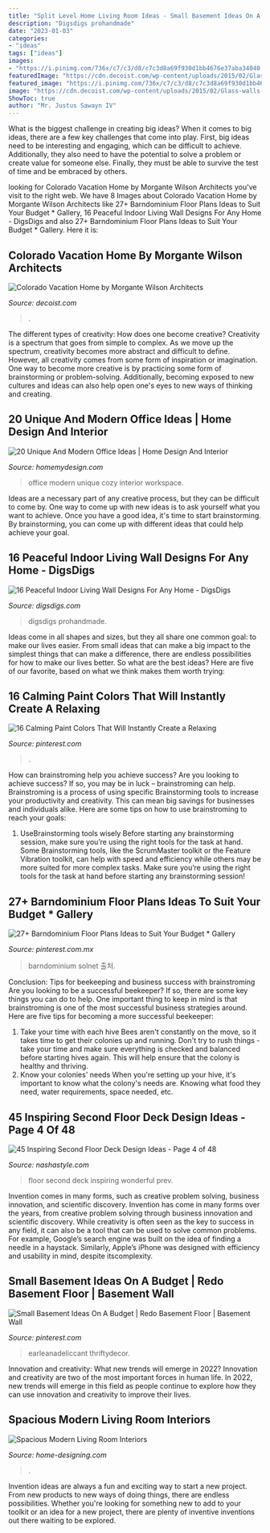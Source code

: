 ```yaml
---
title: "Split Level Home Living Room Ideas - Small Basement Ideas On A Budget"
description: "Digsdigs prohandmade"
date: "2023-01-03"
categories:
- "ideas"
tags: ["ideas"]
images:
- "https://i.pinimg.com/736x/c7/c3/d8/c7c3d8a69f930d1bb4676e37aba34040.jpg"
featuredImage: "https://cdn.decoist.com/wp-content/uploads/2015/02/Glass-walls-open-up-the-living-room-to-the-view-outside.jpg"
featured_image: "https://i.pinimg.com/736x/c7/c3/d8/c7c3d8a69f930d1bb4676e37aba34040.jpg"
image: "https://cdn.decoist.com/wp-content/uploads/2015/02/Glass-walls-open-up-the-living-room-to-the-view-outside.jpg"
ShowToc: true
author: "Mr. Justus Sawayn IV"
---
```



What is the biggest challenge in creating big ideas?
When it comes to big ideas, there are a few key challenges that come into play. First, big ideas need to be interesting and engaging, which can be difficult to achieve. Additionally, they also need to have the potential to solve a problem or create value for someone else. Finally, they must be able to survive the test of time and be embraced by others.

	

		
looking for Colorado Vacation Home by Morgante Wilson Architects you've visit to the right web. We have 8 Images about Colorado Vacation Home by Morgante Wilson Architects like 27+ Barndominium Floor Plans Ideas to Suit Your Budget * Gallery, 16 Peaceful Indoor Living Wall Designs For Any Home - DigsDigs and also 27+ Barndominium Floor Plans Ideas to Suit Your Budget * Gallery. Here it is:
		
    
## Colorado Vacation Home By Morgante Wilson Architects

<img loading=lazy src="https://cdn.decoist.com/wp-content/uploads/2015/02/Glass-walls-open-up-the-living-room-to-the-view-outside.jpg" onerror="this.onerror=null;this.src='https://tse3.mm.bing.net/th?id=OIP.J3Z_TuAkR4SF1cvvGdOXDwHaE8&amp;pid=15.1';" alt="Colorado Vacation Home by Morgante Wilson Architects">

_Source: decoist.com_

>. 

	

The different types of creativity: How does one become creative?
Creativity is a spectrum that goes from simple to complex. As we move up the spectrum, creativity becomes more abstract and difficult to define. However, all creativity comes from some form of inspiration or imagination. One way to become more creative is by practicing some form of brainstorming or problem-solving. Additionally, becoming exposed to new cultures and ideas can also help open one's eyes to new ways of thinking and creating.

    
## 20 Unique And Modern Office Ideas | Home Design And Interior

<img loading=lazy src="http://homemydesign.com/wp-content/uploads/2017/07/cozy-modern-office-design.jpg" onerror="this.onerror=null;this.src='https://tse4.mm.bing.net/th?id=OIP.0wZpTd5herJ-1HyhMCYlcQHaLH&amp;pid=15.1';" alt="20 Unique And Modern Office Ideas | Home Design And Interior">

_Source: homemydesign.com_

>office modern unique cozy interior workspace. 

	

Ideas are a necessary part of any creative process, but they can be difficult to come by. One way to come up with new ideas is to ask yourself what you want to achieve. Once you have a good idea, it's time to start brainstorming. By brainstorming, you can come up with different ideas that could help achieve your goal.

    
## 16 Peaceful Indoor Living Wall Designs For Any Home - DigsDigs

<img loading=lazy src="https://www.digsdigs.com/photos/peaceful-indoor-living-wall-designs-for-any-home-7-554x833.jpg" onerror="this.onerror=null;this.src='https://tse2.mm.bing.net/th?id=OIP.uzwkL65c0ZoIXuvOETeRLQHaLI&amp;pid=15.1';" alt="16 Peaceful Indoor Living Wall Designs For Any Home - DigsDigs">

_Source: digsdigs.com_

>digsdigs prohandmade. 

	

Ideas come in all shapes and sizes, but they all share one common goal: to make our lives easier. From small ideas that can make a big impact to the simplest things that can make a difference, there are endless possibilities for how to make our lives better. So what are the best ideas? Here are five of our favorite, based on what we think makes them worth trying: 

    
## 16 Calming Paint Colors That Will Instantly Create A Relaxing

<img loading=lazy src="https://i.pinimg.com/736x/c7/c3/d8/c7c3d8a69f930d1bb4676e37aba34040.jpg" onerror="this.onerror=null;this.src='https://tse2.mm.bing.net/th?id=OIP.OQJuGGxs1-ToPfz1m2PguAHaJR&amp;pid=15.1';" alt="16 Calming Paint Colors That Will Instantly Create a Relaxing">

_Source: pinterest.com_

>. 

	

How can brainstroming help you achieve success?
Are you looking to achieve success? If so, you may be in luck – brainstroming can help. Brainstroming is a process of using specific Brainstorming tools to increase your productivity and creativity. This can mean big savings for businesses and individuals alike. Here are some tips on how to use brainstroming to reach your goals: 
1. UseBrainstorming tools wisely 
Before starting any brainstorming session, make sure you’re using the right tools for the task at hand. Some Brainstorming tools, like the ScrumMaster toolkit or the Feature Vibration toolkit, can help with speed and efficiency while others may be more suited for more complex tasks. Make sure you’re using the right tools for the task at hand before starting any brainstorming session! 

    
## 27+ Barndominium Floor Plans Ideas To Suit Your Budget * Gallery

<img loading=lazy src="https://i.pinimg.com/736x/cb/37/90/cb3790af2f67948c1b6013f9687d23cc.jpg" onerror="this.onerror=null;this.src='https://tse3.mm.bing.net/th?id=OIP.WMYzB9RISD6FhKZw93BqQwHaLA&amp;pid=15.1';" alt="27+ Barndominium Floor Plans Ideas to Suit Your Budget * Gallery">

_Source: pinterest.com.mx_

>barndominium solnet 출처. 

	

Conclusion: Tips for beekeeping and business success with brainstroming
Are you looking to be a successful beekeeper? If so, there are some key things you can do to help. One important thing to keep in mind is that brainstroming is one of the most successful business strategies around. Here are five tips for becoming a more successful beekeeper:

1. Take your time with each hive
Bees aren't constantly on the move, so it takes time to get their colonies up and running. Don't try to rush things - take your time and make sure everything is checked and balanced before starting hives again. This will help ensure that the colony is healthy and thriving.
2. Know your colonies' needs
When you're setting up your hive, it's important to know what the colony's needs are. Knowing what food they need, water requirements, space needed, etc.

    
## 45 Inspiring Second Floor Deck Design Ideas - Page 4 Of 48

<img loading=lazy src="https://nashastyle.com/wp-content/uploads/2018/10/45-Inspiring-Second-Floor-Deck-Design-Ideas-4.jpg" onerror="this.onerror=null;this.src='https://tse4.mm.bing.net/th?id=OIP.IPDxJcR0mhb9qMLPhDTY2gHaLH&amp;pid=15.1';" alt="45 Inspiring Second Floor Deck Design Ideas - Page 4 of 48">

_Source: nashastyle.com_

>floor second deck inspiring wonderful prev. 

	

Invention comes in many forms, such as creative problem solving, business innovation, and scientific discovery.
Invention has come in many forms over the years, from creative problem solving through business innovation and scientific discovery. While creativity is often seen as the key to success in any field, it can also be a tool that can be used to solve common problems. For example, Google’s search engine was built on the idea of finding a needle in a haystack. Similarly, Apple’s iPhone was designed with efficiency and usability in mind, despite itscomplexity.

    
## Small Basement Ideas On A Budget | Redo Basement Floor | Basement Wall

<img loading=lazy src="https://i.pinimg.com/736x/0b/ef/ee/0befee4dcc741705a35ceb8e7c4590e6.jpg" onerror="this.onerror=null;this.src='https://tse2.mm.bing.net/th?id=OIP.rFfc3a1gcjcrkCXd8--hcQHaLH&amp;pid=15.1';" alt="Small Basement Ideas On A Budget | Redo Basement Floor | Basement Wall">

_Source: pinterest.com_

>earleanadeliccant thriftydecor. 

	

Innovation and creativity: What new trends will emerge in 2022?
Innovation and creativity are two of the most important forces in human life. In 2022, new trends will emerge in this field as people continue to explore how they can use innovation and creativity to improve their lives.

    
## Spacious Modern Living Room Interiors

<img loading=lazy src="http://cdn.home-designing.com/wp-content/uploads/2013/10/glass-wall-1024x589.jpeg" onerror="this.onerror=null;this.src='https://tse2.mm.bing.net/th?id=OIP.wsBnDe4EwyLF56U4B4v4mAHaEQ&amp;pid=15.1';" alt="Spacious Modern Living Room Interiors">

_Source: home-designing.com_

>. 

	

Invention ideas are always a fun and exciting way to start a new project. From new products to new ways of doing things, there are endless possibilities. Whether you're looking for something new to add to your toolkit or an idea for a new project, there are plenty of inventive inventions out there waiting to be explored.

